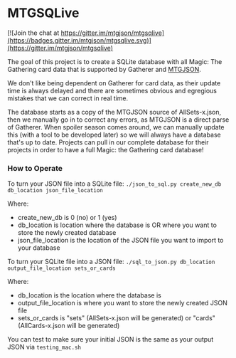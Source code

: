 # MTGSQLive

[![Join the chat at https://gitter.im/mtgjson/mtgsqlive](https://badges.gitter.im/mtgjson/mtgsqlive.svg)](https://gitter.im/mtgjson/mtgsqlive)

The goal of this project is to create a SQLite database with all Magic: The Gathering card data that is supported by Gatherer and [MTGJSON](https://mtgjson.com).

We don't like being dependent on Gatherer for card data, as their update time is always delayed and there are sometimes obvious and egregious mistakes that we can correct in real time.

The database starts as a copy of the MTGJSON source of AllSets-x.json, then we manually go in to correct any errors, as MTGJSON is a direct parse of Gatherer. When spoiler season comes around, we can manually update this (with a tool to be developed later) so we will always have a database that's up to date. Projects can pull in our complete database for their projects in order to have a full Magic: the Gathering card database!

### How to Operate

To turn your JSON file into a SQLite file:
`./json_to_sql.py create_new_db db_location json_file_location`

Where:
* create_new_db is 0 (no) or 1 (yes)
* db_location is location where the database is OR where you want to store the newly created database
* json_file_location is the location of the JSON file you want to import to your database

To turn your SQLite file into a JSON file:
`./sql_to_json.py db_location output_file_location sets_or_cards`

Where:
* db_location is the location where the database is
* output_file_location is where you want to store the newly created JSON file
* sets_or_cards is "sets" (AllSets-x.json will be generated) or "cards" (AllCards-x.json will be generated)

You can test to make sure your initial JSON is the same as your output JSON via `testing_mac.sh`